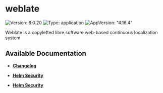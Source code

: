 # weblate

![Version: 8.0.20](https://img.shields.io/badge/Version-8.0.20-informational?style=flat-square) ![Type: application](https://img.shields.io/badge/Type-application-informational?style=flat-square) ![AppVersion: "4.16.4"](https://img.shields.io/badge/AppVersion-"4.16.4"-informational?style=flat-square)

Weblate is a copylefted libre software web-based continuous localization system

## Available Documentation

- [**Changelog**](CHANGELOG)

- [**Helm Security**](container-security)

- [**Helm Security**](helm-security)

